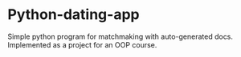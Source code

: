 # Python-dating-app
Simple python program for matchmaking with auto-generated docs. Implemented as a project for an OOP course. 
